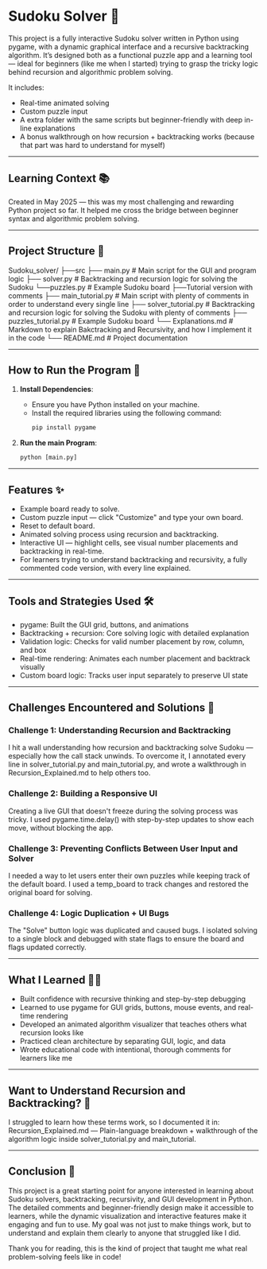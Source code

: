 # Sudoku Solver 🧩

This project is a fully interactive Sudoku solver written in Python using pygame, with a dynamic graphical interface and a recursive backtracking algorithm. It’s designed both as a functional puzzle app and a learning tool — ideal for beginners (like me when I started) trying to grasp the tricky logic behind recursion and algorithmic problem solving.

It includes:
- Real-time animated solving
- Custom puzzle input
- A extra folder with the same scripts but beginner-friendly with deep in-line explanations
- A bonus walkthrough on how recursion + backtracking works (because that part was hard to understand for myself)

---

## Learning Context 📚

Created in May 2025 — this was my most challenging and rewarding Python project so far. It helped me cross the bridge between beginner syntax and algorithmic problem solving.

---

## Project Structure 📁

Sudoku_solver/
├──src
   ├── main.py             # Main script for the GUI and program logic
   ├── solver.py           # Backtracking and recursion logic for solving the Sudoku
   └──puzzles.py          # Example Sudoku board
├──Tutorial version with comments
   ├── main_tutorial.py             # Main script with plenty of comments in order to understand every single line
   ├── solver_tutorial.py           # Backtracking and recursion logic for solving the Sudoku with plenty of comments
   ├── puzzles_tutorial.py          # Example Sudoku board
   └── Explanations.md           # Markdown to explain Bakctracking and Recursivity, and how I implement it in the code
└── README.md           # Project documentation


---

## How to Run the Program 🚀

1. **Install Dependencies**:
   - Ensure you have Python installed on your machine.
   - Install the required libraries using the following command:
     ```python
     pip install pygame
     ```

2. **Run the main Program**:
     ```python
     python [main.py]
     ```

---

## Features ✨

- Example board ready to solve.
- Custom puzzle input — click "Customize" and type your own board.
- Reset to default board.
- Animated solving process using recursion and backtracking.
- Interactive UI — highlight cells, see visual number placements and backtracking in real-time.
- For learners trying to understand backtracking and recursivity, a fully commented code version, with every line explained.

---

## Tools and Strategies Used 🛠️

- pygame: Built the GUI grid, buttons, and animations
- Backtracking + recursion: Core solving logic with detailed explanation
- Validation logic: Checks for valid number placement by row, column, and box
- Real-time rendering: Animates each number placement and backtrack visually
- Custom board logic: Tracks user input separately to preserve UI state

---

## Challenges Encountered and Solutions 🧩

### Challenge 1: Understanding Recursion and Backtracking
I hit a wall understanding how recursion and backtracking solve Sudoku — especially how the call stack unwinds. To overcome it, I annotated every line in solver_tutorial.py and main_tutorial.py, and wrote a walkthrough in Recursion_Explained.md to help others too.

### Challenge 2: Building a Responsive UI
Creating a live GUI that doesn't freeze during the solving process was tricky. I used pygame.time.delay() with step-by-step updates to show each move, without blocking the app.

### Challenge 3: Preventing Conflicts Between User Input and Solver
I needed a way to let users enter their own puzzles while keeping track of the default board. I used a temp_board to track changes and restored the original board for solving.

### Challenge 4: Logic Duplication + UI Bugs
The "Solve" button logic was duplicated and caused bugs. I isolated solving to a single block and debugged with state flags to ensure the board and flags updated correctly.

---

## What I Learned 👨‍🎓

- Built confidence with recursive thinking and step-by-step debugging
- Learned to use pygame for GUI grids, buttons, mouse events, and real-time rendering
- Developed an animated algorithm visualizer that teaches others what recursion looks like
- Practiced clean architecture by separating GUI, logic, and data
- Wrote educational code with intentional, thorough comments for learners like me

---

## Want to Understand Recursion and Backtracking? 🧠

I struggled to learn how these terms work, so I documented it in:
Recursion_Explained.md — Plain-language breakdown + walkthrough of the algorithm logic inside solver_tutorial.py and main_tutorial.

---

## Conclusion 📝

This project is a great starting point for anyone interested in learning about Sudoku solvers, backtracking, recursivity, and GUI development in Python. The detailed comments and beginner-friendly design make it accessible to learners, while the dynamic visualization and interactive features make it engaging and fun to use. My goal was not just to make things work, but to understand and explain them clearly to anyone that struggled like I did.

Thank you for reading, this is the kind of project that taught me what real problem-solving feels like in code!
